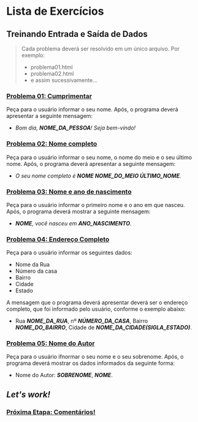 # Lista de Exercícios

## Treinando Entrada e Saída de Dados

> Cada problema deverá ser resolvido em um único arquivo. Por exemplo:
> * problema01.html
> * problema02.html
> * e assim sucessivamente...

### **<u>Problema 01: Cumprimentar</u>**
Peça para o usuário informar o seu nome. Após, o programa deverá apresentar a seguinte mensagem:

- _Bom dia, **NOME_DA_PESSOA**! Seja bem-vindo!_

### **<u>Problema 02: Nome completo</u>**
Peça para o usuário informar o seu nome, o nome do meio e o seu último nome. Após, o programa deverá apresentar a seguinte mensagem:
- _O seu nome completo é **NOME NOME_DO_MEIO ÚLTIMO_NOME**._

### **<u>Problema 03: Nome e ano de nascimento</u>**
Peça para o usuário informar o primeiro nome e o ano em que nasceu. Após, o programa deverá mostrar a seguinte mensagem:
- _**NOME**, você nasceu em **ANO_NASCIMENTO**._

### **<u>Problema 04: Endereço Completo</u>**
Peça para o usuário informar os seguintes dados:
- Nome da Rua
- Número da casa
- Bairro
- Cidade
- Estado

A mensagem que o programa deverá apresentar deverá ser o endereço completo, que foi informado pelo usuário, conforme o exemplo abaixo:
- Rua _**NOME_DA_RUA**_, nº _**NÚMERO_DA_CASA**_, Bairro _**NOME_DO_BAIRRO**_, Cidade de _**NOME_DA_CIDADE(SIGLA_ESTADO)**_.

### **<u>Problema 05: Nome do Autor</u>**
Peça para o usuário ifnormar o seu nome e o seu sobrenome. Após, o programa deverá mostrar os dados informados da seguinte forma:
- Nome do Autor: _**SOBRENOME**_, _**NOME**_.

## ***Let's work!***

### [<u>**Próxima Etapa: Comentários!**</u>](./../../02_04_comentarios/README.md)